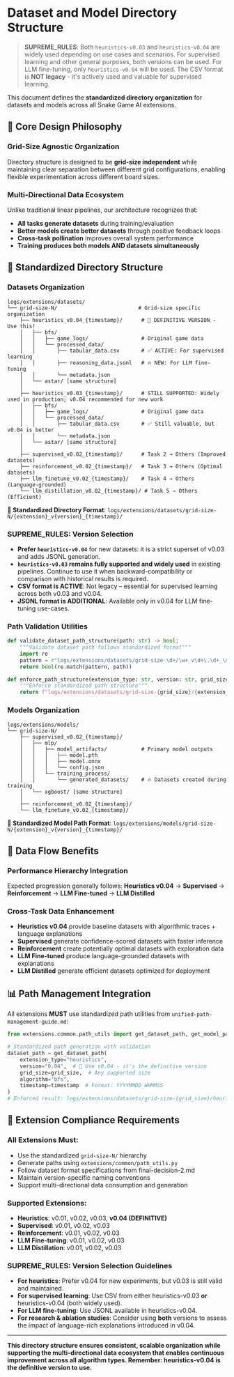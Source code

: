 # Dataset and Model Directory Structure

> **SUPREME_RULES**: Both `heuristics-v0.03` and `heuristics-v0.04` are widely used depending on use cases and scenarios. For supervised learning and other general purposes, both versions can be used. For LLM fine-tuning, only `heuristics-v0.04` will be used. The CSV format is **NOT legacy** - it's actively used and valuable for supervised learning.

This document defines the **standardized directory organization** for datasets and models across all Snake Game AI extensions.

## 🎯 **Core Design Philosophy**

### **Grid-Size Agnostic Organization**
Directory structure is designed to be **grid-size independent** while maintaining clear separation between different grid configurations, enabling flexible experimentation across different board sizes.

### **Multi-Directional Data Ecosystem**
Unlike traditional linear pipelines, our architecture recognizes that:
- **All tasks generate datasets** during training/evaluation
- **Better models create better datasets** through positive feedback loops
- **Cross-task pollination** improves overall system performance
- **Training produces both models AND datasets simultaneously**

## 📁 **Standardized Directory Structure**

### **Datasets Organization**
```
logs/extensions/datasets/
└── grid-size-N/                          # Grid-size specific organization
    ├── heuristics_v0.04_{timestamp}/      # 🎯 DEFINITIVE VERSION - Use this!
    │   ├── bfs/
    │   │   ├── game_logs/                 # Original game data
    │   │   └── processed_data/
    │   │       ├── tabular_data.csv       # ✅ ACTIVE: For supervised learning
    │   │       ├── reasoning_data.jsonl   # 🔥 NEW: For LLM fine-tuning
    │   │       └── metadata.json
    │   └── astar/ [same structure]
    │
    ├── heuristics_v0.03_{timestamp}/      # STILL SUPPORTED: Widely used in production; v0.04 recommended for new work
    │   ├── bfs/
    │   │   ├── game_logs/                 # Original game data
    │   │   └── processed_data/
    │   │       ├── tabular_data.csv       # ✅ Still valuable, but v0.04 is better
    │   │       └── metadata.json
    │   └── astar/ [same structure]
    │
    ├── supervised_v0.02_{timestamp}/      # Task 2 → Others (Improved datasets)
    ├── reinforcement_v0.02_{timestamp}/   # Task 3 → Others (Optimal datasets)
    ├── llm_finetune_v0.02_{timestamp}/    # Task 4 → Others (Language-grounded)
    └── llm_distillation_v0.02_{timestamp}/ # Task 5 → Others (Efficient)
```

**🎯 Standardized Directory Format**: `logs/extensions/datasets/grid-size-N/{extension}_v{version}_{timestamp}/`

### **SUPREME_RULES: Version Selection**
- **Prefer `heuristics-v0.04`** for new datasets: it is a strict superset of v0.03 and adds JSONL generation.
- **`heuristics-v0.03` remains fully supported and widely used** in existing pipelines.  Continue to use it when backward-compatibility or comparison with historical results is required.
- **CSV format is ACTIVE**: Not legacy – essential for supervised learning across both v0.03 and v0.04.
- **JSONL format is ADDITIONAL**: Available only in v0.04 for LLM fine-tuning use-cases.

### **Path Validation Utilities**
```python
def validate_dataset_path_structure(path: str) -> bool:
    """Validate dataset path follows standardized format"""
    import re
    pattern = r"logs/extensions/datasets/grid-size-\d+/\w+_v\d+\.\d+_\d{8}_\d{6}/"
    return bool(re.match(pattern, path))

def enforce_path_structure(extension_type: str, version: str, grid_size: int, timestamp: str) -> str:
    """Enforce standardized path structure"""
    return f"logs/extensions/datasets/grid-size-{grid_size}/{extension_type}_v{version}_{timestamp}/"
```

### **Models Organization**
```
logs/extensions/models/
└── grid-size-N/
    ├── supervised_v0.02_{timestamp}/
    │   ├── mlp/
    │   │   ├── model_artifacts/           # Primary model outputs
    │   │   │   ├── model.pth
    │   │   │   ├── model.onnx
    │   │   │   └── config.json
    │   │   └── training_process/
    │   │       └── generated_datasets/    # 🔥 Datasets created during training
    │   └── xgboost/ [same structure]
    │
    ├── reinforcement_v0.02_{timestamp}/
    └── llm_finetune_v0.02_{timestamp}/
```

**🎯 Standardized Model Path Format**: `logs/extensions/models/grid-size-N/{extension}_v{version}_{timestamp}/`

## 🔄 **Data Flow Benefits**

### **Performance Hierarchy Integration**
Expected progression generally follows: **Heuristics v0.04** → **Supervised** → **Reinforcement** → **LLM Fine-tuned** → **LLM Distilled**

### **Cross-Task Data Enhancement**
- **Heuristics v0.04** provide baseline datasets with algorithmic traces + language explanations
- **Supervised** generate confidence-scored datasets with faster inference
- **Reinforcement** create potentially optimal datasets with exploration data
- **LLM Fine-tuned** produce language-grounded datasets with explanations
- **LLM Distilled** generate efficient datasets optimized for deployment

## 📊 **Path Management Integration**

All extensions **MUST** use standardized path utilities from `unified-path-management-guide.md`:

```python
from extensions.common.path_utils import get_dataset_path, get_model_path

# Standardized path generation with validation
dataset_path = get_dataset_path(
    extension_type="heuristics", 
    version="0.04",  # 🎯 Use v0.04 - it's the definitive version
    grid_size=grid_size,  # Any supported size
    algorithm="bfs",
    timestamp=timestamp  # Format: YYYYMMDD_HHMMSS
)
# Enforced result: logs/extensions/datasets/grid-size-{grid_size}/heuristics_v0.04_{timestamp}/
```

## 🎯 **Extension Compliance Requirements**

### **All Extensions Must:**
- Use the standardized `grid-size-N/` hierarchy
- Generate paths using `extensions/common/path_utils.py`
- Follow dataset format specifications from final-decision-2.md
- Maintain version-specific naming conventions
- Support multi-directional data consumption and generation

### **Supported Extensions:**
- **Heuristics**: v0.01, v0.02, v0.03, **v0.04 (DEFINITIVE)**
- **Supervised**: v0.01, v0.02, v0.03
- **Reinforcement**: v0.01, v0.02, v0.03
- **LLM Fine-tuning**: v0.01, v0.02, v0.03
- **LLM Distillation**: v0.01, v0.02, v0.03

### **SUPREME_RULES: Version Selection Guidelines**
- **For heuristics**: Prefer v0.04 for new experiments, but v0.03 is still valid and maintained.
- **For supervised learning**: Use CSV from either heuristics-v0.03 **or** heuristics-v0.04 (both widely used).
- **For LLM fine-tuning**: Use JSONL available in heuristics-v0.04.
- **For research & ablation studies**: Consider using **both** versions to assess the impact of language-rich explanations introduced in v0.04.

---

**This directory structure ensures consistent, scalable organization while supporting the multi-directional data ecosystem that enables continuous improvement across all algorithm types. Remember: heuristics-v0.04 is the definitive version to use.**

